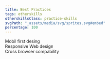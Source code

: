 ```yaml
---
title: Best Practices
tags: otherskills
otherskillsClass: practice-skills
svgPath: "_assets/media/svg/sprites.svg#embed"
percentage: 100
---
```

Mobil first desing <br>
Responsive Web design <br>
Cross browser compability <br>

<!-- excerpt -->

